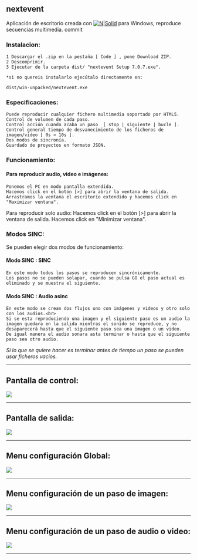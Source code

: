 ## nextevent

Aplicación de escritorio creada con  [![N|Solid](https://pablolusarreta.github.io/relog/media-nextevent/electron.svg)](https://www.electronjs.org/) para  Windows, reproduce secuencias multimedia. 
commit
### Instalacion:
    1 Descargar el .zip en la pestaña [ Code ] , pone Download ZIP.
    2 Descomprimir.
    3 Ejecutar de la carpeta dist/ "nextevent Setup 7.0.7.exe".

    *si no quereis instalarlo ejecútalo directamente en:

    dist/win-unpacked/nextevent.exe
### Especificaciones:
    Puede reproducir cualquier fichero multimedia soportado por HTML5.
    Control de volumen de cada paso.
    Control acción cuando acaba un paso  [ stop | siguiente | bucle ].
    Control general tiempo de desvanecimiento de los ficheros de imagen/video [ 0s > 10s ].
    Dos modos de sincronía.
    Guardado de proyectos en formato JSON. 



### Funcionamiento:
#### Para  reproducir audio, video e imágenes: 
    Ponemos el PC en modo pantalla extendida.
    Hacemos click en el botón [>] para abrir la ventana de salida.
    Arrastramos la ventana el escritorio extendido y hacemos click en "Maximizar ventana".

Para reproducir solo audio:
    Hacemos click en el botón [>] para abrir la ventana de salida.
    Hacemos click en "Minimizar ventana".


### Modos SINC:
Se pueden elegir dos modos de funcionamiento:
#### Modo SINC : SINC
    En este modo todos los pasos se reproducen sincrónicamente.
    Los pasos no se pueden solapar, cuando se pulsa GO el paso actual es eliminado y se muestra el siguiente.
#### Modo SINC : Audio asinc
    En este modo se crean dos flujos uno con imágenes y videos y otro solo con los audios.<br>
    Si se esta reproduciendo una imagen y el siguiente paso es un audio la imagen quedara en la salida mientras el sonido se reproduce, y no desaparecerá hasta que el siguiente paso sea una imagen o un video.
    De igual manera el audio sonara asta terminar o hasta que el siguiente paso sea otro audio.
*Si lo que se quiere hacer es terminar antes de tiempo un paso se pueden usar ficheros vacíos.* 
***
## Pantalla de control:
![](https://pablolusarreta.github.io/relog/media-nextevent/ControlPrincipal.png)
***
## Pantalla de salida:
![](https://pablolusarreta.github.io/relog/media-nextevent/Salida.png)
***
## Menu configuración Global:
![](https://pablolusarreta.github.io/relog/media-nextevent/ConfiguracionGlobal.png)
***
## Menu configuración de un paso de imagen:
![](https://pablolusarreta.github.io/relog/media-nextevent/ConfiguracionPasoImg.png)
***
## Menu configuración de un paso de audio o video:
![](https://pablolusarreta.github.io/relog/media-nextevent/ConfiguracionPasoAudioVideo.png)
***
